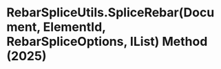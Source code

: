 # RebarSpliceUtils.SpliceRebar(Document, ElementId, RebarSpliceOptions, IList<RebarSpliceGeometry>) Method (2025)

﻿